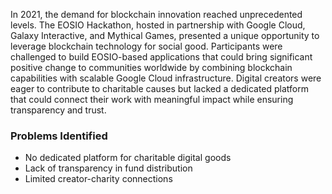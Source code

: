 In 2021, the demand for blockchain innovation reached unprecedented levels. The EOSIO Hackathon, hosted in partnership with Google Cloud, Galaxy Interactive, and Mythical Games, presented a unique opportunity to leverage blockchain technology for social good. Participants were challenged to build EOSIO-based applications that could bring significant positive change to communities worldwide by combining blockchain capabilities with scalable Google Cloud infrastructure. Digital creators were eager to contribute to charitable causes but lacked a dedicated platform that could connect their work with meaningful impact while ensuring transparency and trust.

### Problems Identified
- No dedicated platform for charitable digital goods
- Lack of transparency in fund distribution
- Limited creator-charity connections